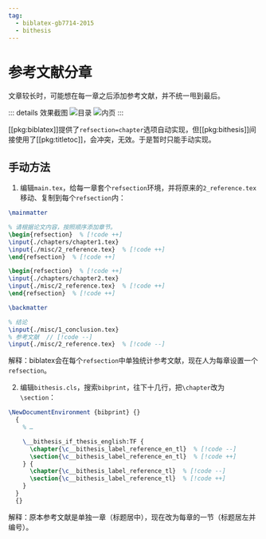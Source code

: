 ```yaml
---
tag:
  - biblatex-gb7714-2015
  - bithesis
---
```


# 参考文献分章

<!-- https://github.com/BITNP/BIThesis/discussions/435 -->

文章较长时，可能想在每一章之后添加参考文献，并不统一甩到最后。

::: details 效果截图
![目录](https://github.com/BITNP/BIThesis/assets/73375426/d9f03550-2324-49b9-82f2-3311493ea1d4)
![内页](https://github.com/BITNP/BIThesis/assets/73375426/cfe3ebb3-c128-4964-ad49-d9c1d9d479b1)
:::

[[pkg:biblatex]]提供了`refsection=chapter`选项自动实现，但[[pkg:bithesis]]间接使用了[[pkg:titletoc]]，会冲突，无效。于是暂时只能手动实现。

## 手动方法

1. 编辑`main.tex`，给每一章套个`refsection`环境，并将原来的`2_reference.tex`移动、复制到每个`refsection`内：

```latex
\mainmatter

% 请根据论文内容，按照顺序添加章节。
\begin{refsection}  % [!code ++]
\input{./chapters/chapter1.tex}
\input{./misc/2_reference.tex}  % [!code ++]
\end{refsection}  % [!code ++]

\begin{refsection}  % [!code ++]
\input{./chapters/chapter2.tex}
\input{./misc/2_reference.tex}  % [!code ++]
\end{refsection}  % [!code ++]

\backmatter

% 结论
\input{./misc/1_conclusion.tex}
% 参考文献  // [!code --]
\input{./misc/2_reference.tex}  % [!code --]
```

解释：biblatex会在每个`refsection`中单独统计参考文献，现在人为每章设置一个`refsection`。

2. 编辑`bithesis.cls`，搜索`bibprint`，往下十几行，把`\chapter`改为`\section`：

```latex
\NewDocumentEnvironment {bibprint} {}
  {
    % …

    \__bithesis_if_thesis_english:TF {
      \chapter{\c__bithesis_label_reference_en_tl}  % [!code --]
      \section{\c__bithesis_label_reference_en_tl}  % [!code ++]
    } {
      \chapter{\c__bithesis_label_reference_tl}  % [!code --]
      \section{\c__bithesis_label_reference_tl}  % [!code ++]
    }
  }
  {}
```

解释：原本参考文献是单独一章（标题居中），现在改为每章的一节（标题居左并编号）。
